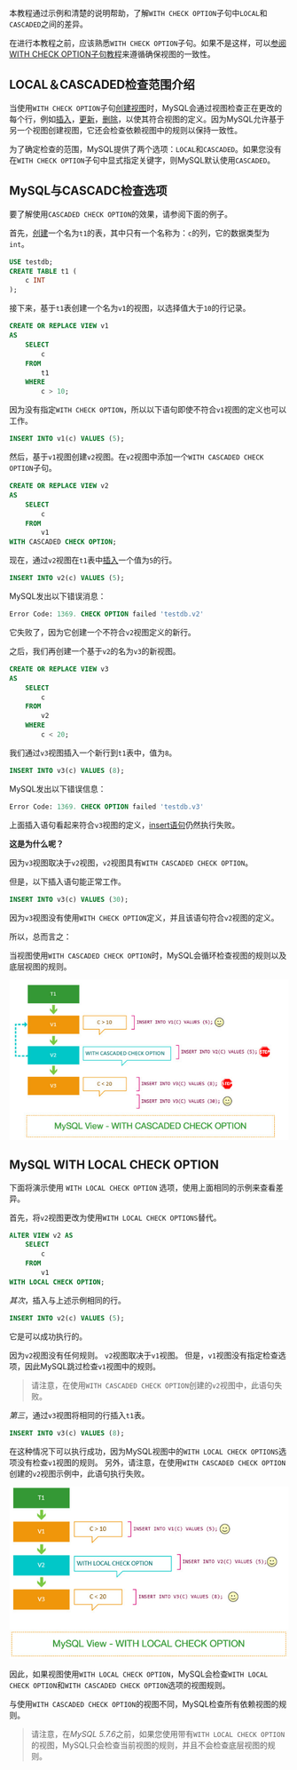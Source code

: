 本教程通过示例和清楚的说明帮助，了解`WITH CHECK OPTION`子句中`LOCAL`和`CASCADED`之间的差异。

在进行本教程之前，应该熟悉`WITH CHECK OPTION`子句。如果不是这样，可以[参阅WITH CHECK OPTION子句教程](http://www.yiibai.com/mysql/view-with-check-option.html)来遵循确保视图的一致性。

## LOCAL＆CASCADED检查范围介绍

当使用`WITH CHECK OPTION`子句[创建视图](http://www.yiibai.com/mysql/create-sql-views-mysql.html)时，MySQL会通过视图检查正在更改的每个行，例如[插入](http://www.yiibai.com/mysql/mysql/insert-statement.html)，[更新](http://www.yiibai.com/mysql/update-data.html)，[删除](http://www.yiibai.com/mysql/delete-statement.html)，以使其符合视图的定义。因为MySQL允许基于另一个视图创建视图，它还会检查依赖视图中的规则以保持一致性。

为了确定检查的范围，MySQL提供了两个选项：`LOCAL`和`CASCADED`。如果您没有在`WITH CHECK OPTION`子句中显式指定关键字，则MySQL默认使用`CASCADED`。

## MySQL与CASCADC检查选项

要了解使用`CASCADED CHECK OPTION`的效果，请参阅下面的例子。

首先，[创建](http://www.yiibai.com/mysql/create-table.html)一个名为`t1`的表，其中只有一个名称为：`c`的列，它的数据类型为`int`。

```sql
USE testdb;
CREATE TABLE t1 (
    c INT
);
```

接下来，基于`t1`表创建一个名为`v1`的视图，以选择值大于`10`的行记录。

```sql
CREATE OR REPLACE VIEW v1 
AS
    SELECT 
        c
    FROM
        t1
    WHERE
        c > 10;
```

因为没有指定`WITH CHECK OPTION`，所以以下语句即使不符合`v1`视图的定义也可以工作。

```sql
INSERT INTO v1(c) VALUES (5);
```

然后，基于`v1`视图创建`v2`视图。在`v2`视图中添加一个`WITH CASCADED CHECK OPTION`子句。

```sql
CREATE OR REPLACE VIEW v2 
AS
    SELECT 
        c
    FROM
        v1 
WITH CASCADED CHECK OPTION;
```

现在，通过`v2`视图在`t1`表中[插入](http://www.yiibai.com/mysql/insert-statement.html)一个值为`5`的行。

```sql
INSERT INTO v2(c) VALUES (5);
```

MySQL发出以下错误消息：

```sql
Error Code: 1369. CHECK OPTION failed 'testdb.v2'
```

它失败了，因为它创建一个不符合`v2`视图定义的新行。

之后，我们再创建一个基于`v2`的名为`v3`的新视图。

```sql
CREATE OR REPLACE VIEW v3 
AS
    SELECT 
        c
    FROM
        v2
    WHERE
        c < 20;
```

我们通过`v3`视图插入一个新行到`t1`表中，值为`8`。

```sql
INSERT INTO v3(c) VALUES (8);
```

MySQL发出以下错误信息：

```sql
Error Code: 1369. CHECK OPTION failed 'testdb.v3'
```

上面插入语句看起来符合`v3`视图的定义，[insert语句](http://www.yiibai.com/mysql/insert-statement.html)仍然执行失败。

**这是为什么呢？**

因为`v3`视图取决于`v2`视图，`v2`视图具有`WITH CASCADED CHECK OPTION`。

但是，以下插入语句能正常工作。

```sql
INSERT INTO v3(c) VALUES (30);
```

因为`v3`视图没有使用`WITH CHECK OPTION`定义，并且该语句符合`v2`视图的定义。

所以，总而言之：

当视图使用`WITH CASCADED CHECK OPTION`时，MySQL会循环检查视图的规则以及底层视图的规则。

![img](../images/306150819_84174.jpg)

## MySQL WITH LOCAL CHECK OPTION

下面将演示使用 `WITH LOCAL CHECK OPTION` 选项，使用上面相同的示例来查看差异。

首先，将`v2`视图更改为使用`WITH LOCAL CHECK OPTIONS`替代。

```sql
ALTER VIEW v2 AS
    SELECT 
        c
    FROM
        v1 
WITH LOCAL CHECK OPTION;
```

*其次*，插入与上述示例相同的行。

```sql
INSERT INTO v2(c) VALUES (5);
```

它是可以成功执行的。

因为`v2`视图没有任何规则。 `v2`视图取决于`v1`视图。 但是，`v1`视图没有指定检查选项，因此MySQL跳过检查`v1`视图中的规则。

> 请注意，在使用`WITH CASCADED CHECK OPTION`创建的`v2`视图中，此语句失败。

*第三*，通过`v3`视图将相同的行插入`t1`表。

```sql
INSERT INTO v3(c) VALUES (8);
```

在这种情况下可以执行成功，因为MySQL视图中的`WITH LOCAL CHECK OPTIONS`选项没有检查`v1`视图的规则。
另外，请注意，在使用`WITH CASCADED CHECK OPTION`创建的`v2`视图示例中，此语句执行失败。

![img](../images/690150831_85706.jpg)

因此，如果视图使用`WITH LOCAL CHECK OPTION`，MySQL会检查`WITH LOCAL CHECK OPTION`和`WITH CASCADED CHECK OPTION`选项的视图规则。

与使用`WITH CASCADED CHECK OPTION`的视图不同，MySQL检查所有依赖视图的规则。

> 请注意，在*MySQL 5.7.6*之前，如果您使用带有`WITH LOCAL CHECK OPTION`的视图，MySQL只会检查当前视图的规则，并且不会检查底层视图的规则。